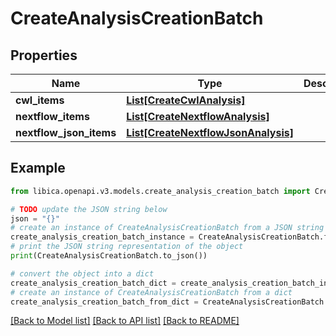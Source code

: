 # CreateAnalysisCreationBatch


## Properties

Name | Type | Description | Notes
------------ | ------------- | ------------- | -------------
**cwl_items** | [**List[CreateCwlAnalysis]**](CreateCwlAnalysis.md) |  | [optional] 
**nextflow_items** | [**List[CreateNextflowAnalysis]**](CreateNextflowAnalysis.md) |  | [optional] 
**nextflow_json_items** | [**List[CreateNextflowJsonAnalysis]**](CreateNextflowJsonAnalysis.md) |  | [optional] 

## Example

```python
from libica.openapi.v3.models.create_analysis_creation_batch import CreateAnalysisCreationBatch

# TODO update the JSON string below
json = "{}"
# create an instance of CreateAnalysisCreationBatch from a JSON string
create_analysis_creation_batch_instance = CreateAnalysisCreationBatch.from_json(json)
# print the JSON string representation of the object
print(CreateAnalysisCreationBatch.to_json())

# convert the object into a dict
create_analysis_creation_batch_dict = create_analysis_creation_batch_instance.to_dict()
# create an instance of CreateAnalysisCreationBatch from a dict
create_analysis_creation_batch_from_dict = CreateAnalysisCreationBatch.from_dict(create_analysis_creation_batch_dict)
```
[[Back to Model list]](../README.md#documentation-for-models) [[Back to API list]](../README.md#documentation-for-api-endpoints) [[Back to README]](../README.md)


